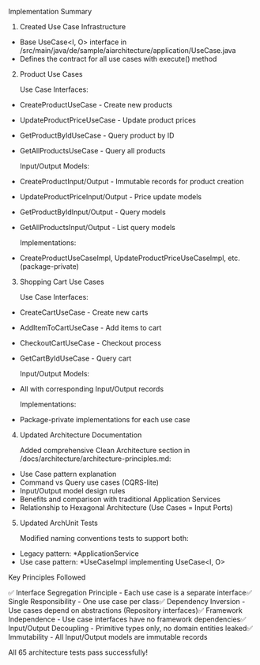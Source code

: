 Implementation Summary

1. Created Use Case Infrastructure

- Base UseCase<I, O> interface in /src/main/java/de/sample/aiarchitecture/application/UseCase.java
- Defines the contract for all use cases with execute() method

2. Product Use Cases

   Use Case Interfaces:
- CreateProductUseCase - Create new products
- UpdateProductPriceUseCase - Update product prices
- GetProductByIdUseCase - Query product by ID
- GetAllProductsUseCase - Query all products

  Input/Output Models:
- CreateProductInput/Output - Immutable records for product creation
- UpdateProductPriceInput/Output - Price update models
- GetProductByIdInput/Output - Query models
- GetAllProductsInput/Output - List query models

  Implementations:
- CreateProductUseCaseImpl, UpdateProductPriceUseCaseImpl, etc. (package-private)

3. Shopping Cart Use Cases

   Use Case Interfaces:
- CreateCartUseCase - Create new carts
- AddItemToCartUseCase - Add items to cart
- CheckoutCartUseCase - Checkout process
- GetCartByIdUseCase - Query cart

  Input/Output Models:
- All with corresponding Input/Output records

  Implementations:
- Package-private implementations for each use case

4. Updated Architecture Documentation

   Added comprehensive Clean Architecture section in /docs/architecture/architecture-principles.md:
- Use Case pattern explanation
- Command vs Query use cases (CQRS-lite)
- Input/Output model design rules
- Benefits and comparison with traditional Application Services
- Relationship to Hexagonal Architecture (Use Cases = Input Ports)

5. Updated ArchUnit Tests

   Modified naming conventions tests to support both:
- Legacy pattern: *ApplicationService
- Use case pattern: *UseCaseImpl implementing UseCase<I, O>

Key Principles Followed

✅ Interface Segregation Principle - Each use case is a separate interface✅ Single Responsibility - One use case per class✅ Dependency Inversion - Use cases depend on abstractions (Repository interfaces)✅
Framework Independence - Use case interfaces have no framework dependencies✅ Input/Output Decoupling - Primitive types only, no domain entities leaked✅ Immutability - All Input/Output models are immutable
records

All 65 architecture tests pass successfully!
